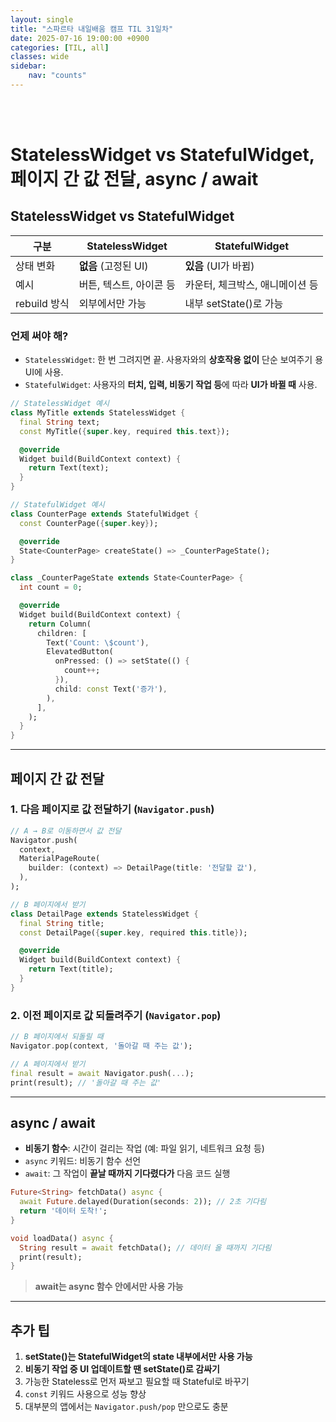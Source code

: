 ```yaml
---
layout: single
title: "스파르타 내일배움 캠프 TIL 31일차"
date: 2025-07-16 19:00:00 +0900
categories: [TIL, all]
classes: wide
sidebar:
    nav: "counts"
---
```

<br><br>
# StatelessWidget vs StatefulWidget, 페이지 간 값 전달, async / await

## StatelessWidget vs StatefulWidget

| 구분 | StatelessWidget | StatefulWidget |
|------|------------------|-----------------|
| 상태 변화 | **없음** (고정된 UI) | **있음** (UI가 바뀜) |
| 예시 | 버튼, 텍스트, 아이콘 등 | 카운터, 체크박스, 애니메이션 등 |
| rebuild 방식 | 외부에서만 가능 | 내부 setState()로 가능 |

### 언제 써야 해?
- `StatelessWidget`: 한 번 그려지면 끝. 사용자와의 **상호작용 없이** 단순 보여주기 용 UI에 사용.
- `StatefulWidget`: 사용자의 **터치, 입력, 비동기 작업 등**에 따라 **UI가 바뀔 때** 사용.

```dart
// StatelessWidget 예시
class MyTitle extends StatelessWidget {
  final String text;
  const MyTitle({super.key, required this.text});

  @override
  Widget build(BuildContext context) {
    return Text(text);
  }
}
```

```dart
// StatefulWidget 예시
class CounterPage extends StatefulWidget {
  const CounterPage({super.key});

  @override
  State<CounterPage> createState() => _CounterPageState();
}

class _CounterPageState extends State<CounterPage> {
  int count = 0;

  @override
  Widget build(BuildContext context) {
    return Column(
      children: [
        Text('Count: \$count'),
        ElevatedButton(
          onPressed: () => setState(() {
            count++;
          }),
          child: const Text('증가'),
        ),
      ],
    );
  }
}
```

---

## 페이지 간 값 전달

### 1. 다음 페이지로 값 전달하기 (`Navigator.push`)
```dart
// A → B로 이동하면서 값 전달
Navigator.push(
  context,
  MaterialPageRoute(
    builder: (context) => DetailPage(title: '전달할 값'),
  ),
);
```

```dart
// B 페이지에서 받기
class DetailPage extends StatelessWidget {
  final String title;
  const DetailPage({super.key, required this.title});

  @override
  Widget build(BuildContext context) {
    return Text(title);
  }
}
```

### 2. 이전 페이지로 값 되돌려주기 (`Navigator.pop`)
```dart
// B 페이지에서 되돌릴 때
Navigator.pop(context, '돌아갈 때 주는 값');

// A 페이지에서 받기
final result = await Navigator.push(...);
print(result); // '돌아갈 때 주는 값'
```

---

##  async / await

- **비동기 함수**: 시간이 걸리는 작업 (예: 파일 읽기, 네트워크 요청 등)
- `async` 키워드: 비동기 함수 선언
- `await`: 그 작업이 **끝날 때까지 기다렸다가** 다음 코드 실행

```dart
Future<String> fetchData() async {
  await Future.delayed(Duration(seconds: 2)); // 2초 기다림
  return '데이터 도착!';
}

void loadData() async {
  String result = await fetchData(); // 데이터 올 때까지 기다림
  print(result);
}
```

> **await는 async 함수 안에서만 사용 가능**

---

## 추가 팁

1. **setState()는 StatefulWidget의 state 내부에서만 사용 가능**
2. **비동기 작업 중 UI 업데이트할 땐 setState()로 감싸기**
3. 가능한 Stateless로 먼저 짜보고 필요할 때 Stateful로 바꾸기
4. `const` 키워드 사용으로 성능 향상
5. 대부분의 앱에서는 `Navigator.push/pop` 만으로도 충분



